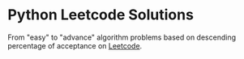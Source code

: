 # Python Leetcode Solutions
From "easy" to "advance" algorithm problems based on descending percentage of acceptance on [Leetcode](https://leetcode.com/problemset/algorithms/).
